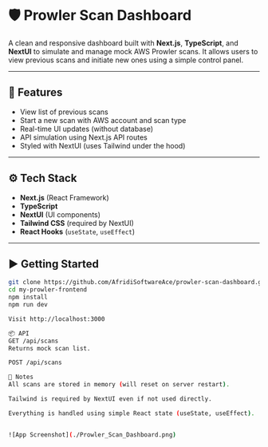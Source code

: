 # 🛡️ Prowler Scan Dashboard

A clean and responsive dashboard built with **Next.js**, **TypeScript**, and **NextUI** to simulate and manage mock AWS Prowler scans. It allows users to view previous scans and initiate new ones using a simple control panel.

---

## 🚀 Features

- View list of previous scans
- Start a new scan with AWS account and scan type
- Real-time UI updates (without database)
- API simulation using Next.js API routes
- Styled with NextUI (uses Tailwind under the hood)

---

## ⚙️ Tech Stack

- **Next.js** (React Framework)
- **TypeScript**
- **NextUI** (UI components)
- **Tailwind CSS** (required by NextUI)
- **React Hooks** (`useState`, `useEffect`)

---

## ▶️ Getting Started

```bash
git clone https://github.com/AfridiSoftwareAce/prowler-scan-dashboard.git
cd my-prowler-frontend
npm install
npm run dev

Visit http://localhost:3000

📦 API
GET /api/scans
Returns mock scan list.

POST /api/scans

📌 Notes
All scans are stored in memory (will reset on server restart).

Tailwind is required by NextUI even if not used directly.

Everything is handled using simple React state (useState, useEffect).


![App Screenshot](./Prowler_Scan_Dashboard.png)
